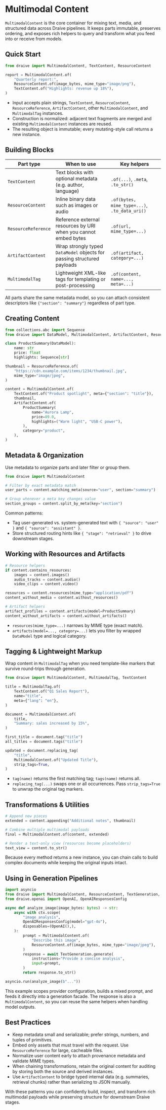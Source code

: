 # Multimodal Content

`MultimodalContent` is the core container for mixing text, media, and structured data across Draive pipelines. It keeps parts immutable, preserves ordering, and exposes rich helpers to query and transform what you feed into or receive from models.

## Quick Start

```python
from draive import MultimodalContent, TextContent, ResourceContent

report = MultimodalContent.of(
    "Quarterly report:",
    ResourceContent.of(image_bytes, mime_type="image/png"),
    TextContent.of("Highlights: revenue up 18%"),
)
```

- Input accepts plain strings, `TextContent`, `ResourceContent`, `ResourceReference`, `ArtifactContent`, other `MultimodalContent`, and `MultimodalTag` instances.
- Construction is normalized: adjacent text fragments are merged and existing `MultimodalContent` instances are reused.
- The resulting object is immutable; every mutating-style call returns a new instance.

## Building Blocks

| Part type | When to use | Key helpers |
| --- | --- | --- |
| `TextContent` | Text blocks with optional metadata (e.g. author, language) | `.of(...)`, `.meta`, `.to_str()` |
| `ResourceContent` | Inline binary data such as images or audio | `.of(bytes, mime_type=...)`, `.to_data_uri()` |
| `ResourceReference` | Reference external resources by URI when you cannot embed bytes | `.of(url, mime_type=...)` |
| `ArtifactContent` | Wrap strongly typed `DataModel` objects for passing structured payloads | `.of(artifact, category=...)` |
| `MultimodalTag` | Lightweight XML-like tags for templating or post-processing | `.of(content, name=..., meta=...)` |

All parts share the same metadata model, so you can attach consistent descriptors like `{"section": "summary"}` regardless of part type.

## Creating Content

```python
from collections.abc import Sequence
from draive import DataModel, MultimodalContent, ArtifactContent, ResourceReference, TextContent

class ProductSummary(DataModel):
    name: str
    price: float
    highlights: Sequence[str]

thumbnail = ResourceReference.of(
    "https://cdn.example.com/items/1234/thumbnail.jpg",
    mime_type="image/jpeg",
)

content = MultimodalContent.of(
    TextContent.of("Product spotlight", meta={"section": "title"}),
    thumbnail,
    ArtifactContent.of(
        ProductSummary(
            name="Aurora Lamp",
            price=89.0,
            highlights=("Warm light", "USB-C power"),
        ),
        category="product",
    ),
)
```

## Metadata & Organization

Use metadata to organize parts and later filter or group them.

```python
from draive import MultimodalContent

# Filter by exact metadata match
user_parts = content.matching_meta(source="user", section="summary")

# Group whenever a meta key changes value
section_groups = content.split_by_meta(key="section")
```

Common patterns:
- Tag user-generated vs. system-generated text with `{ "source": "user" }` and `{ "source": "assistant" }`.
- Store structured routing hints like `{ "stage": "retrieval" }` to drive downstream stages.

## Working with Resources and Artifacts

```python
# Resource helpers
if content.contains_resources:
    images = content.images()
    audio_tracks = content.audio()
    video_clips = content.video()

resources = content.resources(mime_type="application/pdf")
content_without_media = content.without_resources()

# Artifact helpers
artifact_profiles = content.artifacts(model=ProductSummary)
content_without_artifacts = content.without_artifacts()
```

- `resources(mime_type=...)` narrows by MIME type (exact match).
- `artifacts(model=..., category=...)` lets you filter by wrapped `DataModel` type and logical category.

## Tagging & Lightweight Markup

Wrap content in `MultimodalTag` when you need template-like markers that survive round-trips through generation.

```python
from draive import MultimodalContent, MultimodalTag, TextContent

title = MultimodalTag.of(
    TextContent.of("Q1 Sales Report"),
    name="title",
    meta={"lang": "en"},
)

document = MultimodalContent.of(
    title,
    "Summary: sales increased by 15%",
)

first_title = document.tag("title")
all_titles = document.tags("title")

updated = document.replacing_tag(
    "title",
    MultimodalContent.of("Updated Title"),
    strip_tags=True,
)
```

- `tag(name)` returns the first matching tag; `tags(name)` returns all.
- `replacing_tag(...)` swaps one or all occurrences. Pass `strip_tags=True` to unwrap the original tag markers.

## Transformations & Utilities

```python
# Append new pieces
extended = content.appending("Additional notes", thumbnail)

# Combine multiple multimodal payloads
final = MultimodalContent.of(content, extended)

# Render a text-only view (resources become placeholders)
text_view = content.to_str()
```

Because every method returns a new instance, you can chain calls to build complex documents while keeping the original inputs intact.

## Using in Generation Pipelines

```python
import asyncio
from draive import MultimodalContent, ResourceContent, TextGeneration, ctx
from draive.openai import OpenAI, OpenAIResponsesConfig

async def analyze_image(image_bytes: bytes) -> str:
    async with ctx.scope(
        "image_analysis",
        OpenAIResponsesConfig(model="gpt-4o"),
        disposables=(OpenAI(),),
    ):
        prompt = MultimodalContent.of(
            "Describe this image",
            ResourceContent.of(image_bytes, mime_type="image/jpeg"),
        )
        response = await TextGeneration.generate(
            instructions="Provide a concise analysis",
            input=prompt,
        )
        return response.to_str()

asyncio.run(analyze_image(b"..."))
```

This example scopes provider configuration, builds a mixed prompt, and feeds it directly into a generation facade. The response is also a `MultimodalContent`, so you can reuse the same helpers when handling model outputs.

## Best Practices

- Keep metadata small and serializable; prefer strings, numbers, and tuples of primitives.
- Embed only assets that must travel with the request. Use `ResourceReference` for large, cacheable files.
- Normalize user content early to attach provenance metadata and validate MIME types.
- When chaining transformations, retain the original content for auditing by storing both the source and derived instances.
- Use `ArtifactContent` to bridge typed internal data (e.g. summaries, retrieval chunks) rather than serializing to JSON manually.

With these patterns you can confidently build, inspect, and transform rich multimodal payloads while preserving structure for downstream Draive stages.
